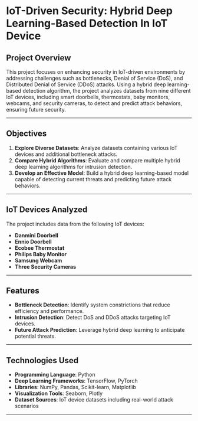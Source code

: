 # IoT-Driven Security: Hybrid Deep Learning-Based Detection In IoT Device

## Project Overview
This project focuses on enhancing security in IoT-driven environments by addressing challenges such as bottlenecks, Denial of Service (DoS), and Distributed Denial of Service (DDoS) attacks. Using a hybrid deep learning-based detection algorithm, the project analyzes datasets from nine different IoT devices, including smart doorbells, thermostats, baby monitors, webcams, and security cameras, to detect and predict attack behaviors, ensuring future security.

---

## Objectives
1. **Explore Diverse Datasets**: Analyze datasets containing various IoT devices and additional bottleneck attacks.
2. **Compare Hybrid Algorithms**: Evaluate and compare multiple hybrid deep learning algorithms for intrusion detection.
3. **Develop an Effective Model**: Build a hybrid deep learning-based model capable of detecting current threats and predicting future attack behaviors.

---

## IoT Devices Analyzed
The project includes data from the following IoT devices:
- **Danmini Doorbell**
- **Ennio Doorbell**
- **Ecobee Thermostat**
- **Philips Baby Monitor**
- **Samsung Webcam**
- **Three Security Cameras**

---

## Features
- **Bottleneck Detection**: Identify system constrictions that reduce efficiency and performance.
- **Intrusion Detection**: Detect DoS and DDoS attacks targeting IoT devices.
- **Future Attack Prediction**: Leverage hybrid deep learning to anticipate potential threats.

---

## Technologies Used
- **Programming Language**: Python
- **Deep Learning Frameworks**: TensorFlow, PyTorch
- **Libraries**: NumPy, Pandas, Scikit-learn, Matplotlib
- **Visualization Tools**: Seaborn, Plotly
- **Dataset Sources**: IoT device datasets including real-world attack scenarios

---


